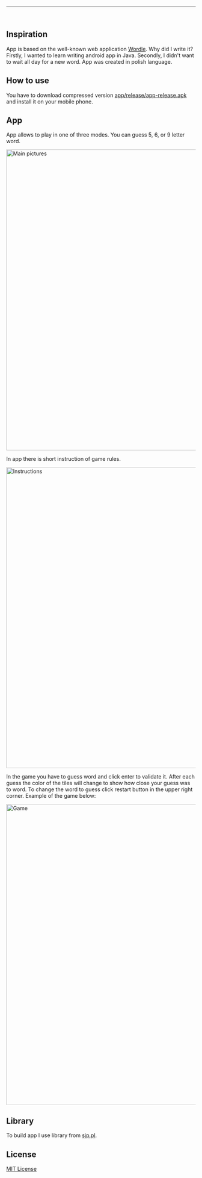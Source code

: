 
<hr><br>

## Inspiration

App is based on the well-known web application [Wordle](https://www.nytimes.com/games/wordle/index.html). Why did I write it? Firstly, I wanted to learn writing android app in Java. Secondly, I didn't want to wait all day for a new word. App was created in polish language.

## How to use

You have to download compressed version [app/release/app-release.apk](https://github.com/gregori0o/wordle_app/blob/master/app/release/app-release.apk) and install it on your mobile phone.

## App

App allows to play in one of three modes. You can guess 5, 6, or 9 letter word.

<img src="pics/main.png" alt="Main pictures" height="800"/>

In app there is short instruction of game rules.

<img src="pics/ins.png" alt="Instructions" height="800"/>

In the game you have to guess word and click enter to validate it. After each guess the color of the tiles will change to show how close your guess was to word. To change the word to guess click restart button in the upper right corner. Example of the game below:

<img src="pics/game.png" alt="Game" height="800"/>

## Library

To build app I use library from [sjp.pl](https://sjp.pl/slownik/odmiany/).

## License

[MIT License](LICENSE.md)
